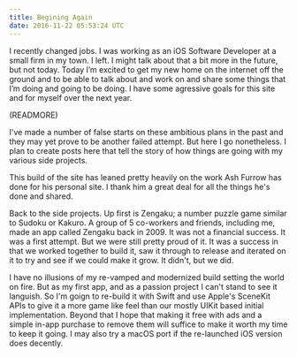 ```yaml
---
title: Begining Again
date: 2016-11-22 05:53:24 UTC
---
```


I recently changed jobs. I was working as an iOS Software Developer at a small firm in my town. I left. I might talk about that a bit more in the future, but not today. Today I’m excited to get my new home on the internet off the ground and to be able to talk about and work on and share some things that I’m doing and going to be doing. I have some agressive goals for this site and for myself over the next year.

(READMORE)

I've made a number of false starts on these ambitious plans in the past and they may yet prove to be another failed attempt. But here I go nonetheless. I plan to create posts here that tell the story of how things are going with my various side projects.

This build of the site has leaned pretty heavily on the work Ash Furrow has done for his personal site. I thank him a great deal for all the things he's done and shared. 

Back to the side projects. Up first is Zengaku; a number puzzle game similar to Sudoku or Kakuro. A group of 5 co-workers and friends, including me, made an app called Zengaku back in 2009. It was not a financial success. It was a first attempt. But we were still pretty proud of it. It was a success in that we worked together to build it, saw it through to release and iterated on it to try and see if we could make it grow. It didn't, but we did. 

I have no illusions of my re-vamped and modernized build setting the world on fire. But as my first app, and as a passion project I can't stand to see it languish. So I'm goign to re-build it with Swift and use Apple's SceneKit APIs to give it a more game like feel than our mostly UIKit based initial implementation. Beyond that I hope that making it free with ads and a simple in-app purchase to remove them will suffice to make it worth my time to keep it going. I may also try a macOS port if the re-launched iOS version does decently.